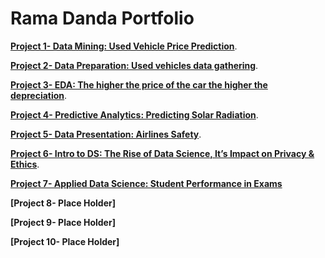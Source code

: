 # Rama Danda Portfolio
**[Project 1- Data Mining: Used Vehicle Price Prediction](https://github.com/11leven/portfolio/tree/gh-pages/Project%201)**.

**[Project 2- Data Preparation: Used vehicles data gathering](https://github.com/11leven/portfolio/tree/gh-pages/Project%202)**.

**[Project 3- EDA: The higher the price of the car the higher the depreciation](https://github.com/11leven/portfolio/tree/gh-pages/Project%203)**.

**[Project 4- Predictive Analytics: Predicting Solar Radiation](https://github.com/11leven/portfolio/tree/gh-pages/Project%204)**.

**[Project 5- Data Presentation: Airlines Safety](https://github.com/11leven/portfolio/tree/gh-pages/Project%205)**.

**[Project 6- Intro to DS: The Rise of Data Science, It’s Impact on Privacy & Ethics](https://github.com/11leven/portfolio/tree/gh-pages/Project%206)**.

**[Project 7- Applied Data Science: Student Performance in Exams](https://github.com/11leven/portfolio/tree/gh-pages/DSC%20680)**

**[Project 8- Place Holder]**

**[Project 9- Place Holder]**

**[Project 10- Place Holder]**



